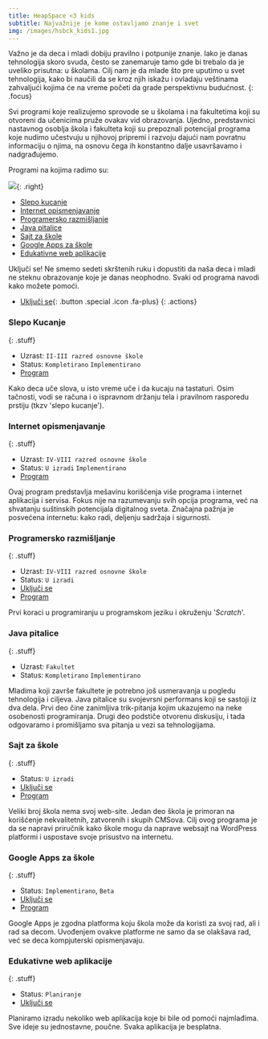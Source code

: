 ```yaml
---
title: HeapSpace <3 kids
subtitle: Najvažnije je kome ostavljamo znanje i svet
img: /images/hsbck_kids1.jpg
---
```


Važno je da deca i mladi dobiju pravilno i potpunije znanje. Iako je danas tehnologija skoro svuda, često se zanemaruje tamo gde bi trebalo da je uveliko prisutna: u školama. Cilj nam je da mlade što pre uputimo u svet tehnologija, kako bi naučili da se kroz njih iskažu i ovladaju veštinama zahvaljući kojima će na vreme početi da grade perspektivnu budućnost.
{: .focus}

Svi programi koje realizujemo sprovode se u školama i na fakultetima koji su otvoreni da učenicima pruže ovakav vid obrazovanja. Ujedno, predstavnici nastavnog osoblja škola i fakulteta koji su prepoznali potencijal programa koje nudimo učestvuju u njihovoj pripremi i razvoju dajući nam povratnu informaciju o njima, na osnovu čega ih konstantno dalje usavršavamo i nadgrađujemo.

Programi na kojima radimo su:

![](/images/arrow1.png){: .right}

+ [Slepo kucanje](#slepo-kucanje)
+ [Internet opismenjavanje](#internet-opismenjavanje)
+ [Programersko razmišljanje](#programersko-razmisljanje)
+ [Java pitalice](#java-pitalice)
+ [Sajt za škole](#sajt-za-kole)
+ [Google Apps za škole](#google-apps-za-kole)
+ [Edukativne web aplikacije](#edukativne-web-aplikacije)

Uključi se! Ne smemo sedeti skrštenih ruku i dopustiti da naša deca i mladi
ne steknu obrazovanje koje je danas neophodno. Svaki od programa
navodi kako možete pomoći.

+ [Uključi se](join){: .button .special .icon .fa-plus}
{: .actions}

### Slepo Kucanje
{: .stuff}

+ Uzrast: `II-III razred osnovne škole`
+ Status: `Kompletirano` `Implementirano`
+ [Program](slepo-kucanje)

Kako deca uče slova, u isto vreme uče i da kucaju na tastaturi.
Osim tačnosti, vodi se računa i o ispravnom držanju tela i
pravilnom rasporedu prstiju (tkzv 'slepo kucanje').

### Internet opismenjavanje
{: .stuff}

+ Uzrast: `IV-VIII razred osnovne škole`
+ Status: `U izradi` `Implementirano`
+ [Program](internet-opismenjavanje)

Ovaj program predstavlja mešavinu korišćenja više programa i internet
aplikacija i servisa. Fokus nije na razumevanju svih opcija programa, već na shvatanju suštinskih potencijala digitalnog sveta. Značajna pažnja
je posvećena internetu: kako radi, deljenju sadržaja i sigurnosti.

### Programersko razmišljanje
{: .stuff}

+ Uzrast: `IV-VIII razred osnovne škole`
+ Status: `U izradi`
+ [Uključi se](join)
+ [Program](skratch)

Prvi koraci u programiranju u programskom jeziku i okruženju '_Scratch_'.


### Java pitalice
{: .stuff}

+ Uzrast: `Fakultet`
+ Status: `Kompletirano` `Implementirano`

Mladima koji završe fakultete je potrebno još usmeravanja u pogledu tehnologija
i ciljeva. Java pitalice su svojevrsni performans koji se sastoji iz dva dela.
Prvi deo čine zanimljiva trik-pitanja kojim ukazujemo na neke osobenosti
programiranja. Drugi deo podstiče otvorenu diskusiju, i tada odgovaramo i promišljamo sva pitanja u vezi sa tehnologijama.


### Sajt za škole
{: .stuff}
+ Status: `U izradi`
+ [Uključi se](join)
+ [Program](sajt-za-skole)

Veliki broj škola nema svoj web-site. Jedan deo škola je primoran na korišćenje
nekvalitetnih, zatvorenih i skupih CMSova. Cilj ovog programa je da se napravi priručnik
kako škole mogu da naprave websajt na WordPress platformi i uspostave svoje
prisustvo na internetu.

### Google Apps za škole
{: .stuff}
+ Status: `Implementirano`, `Beta`
+ [Uključi se](join)
+ [Program](google-apps)

Google Apps je zgodna platforma koju škola može da koristi za svoj rad,
ali i rad sa decom. Uvođenjem ovakve platforme ne samo da se olakšava rad,
već se deca kompjuterski opismenjavaju.

### Edukativne web aplikacije
{: .stuff}
+ Status: `Planiranje`
+ [Uključi se](join)

Planiramo izradu nekoliko web aplikacija koje bi bile od pomoći najmlađima.
Sve ideje su jednostavne, poučne. Svaka aplikacija je besplatna.
